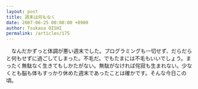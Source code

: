 ```yaml
---
layout: post
title: 週末は何もなく
date: 2007-06-25 00:00:00 +0900
author: Tsukasa OISHI
permalink: /articles/175
---
```


　なんだかずっと体調が悪い週末でした。プログラミングも一切せず、だらだらと何もせずに過ごしてしまった。不毛だ。でもたまには不毛もいいでしょう。まったく無駄なく生きてもしかたがない。無駄がなければ侘寂も生まれない。少なくとも脳も体もすっかり休めた週末であったことは確かです。そんな今日この頃。

